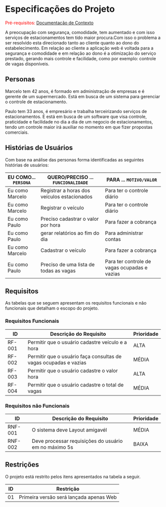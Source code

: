 # Especificações do Projeto

<span style="color:red">Pré-requisitos: <a href="1-Documentação de Contexto.md"> Documentação de Contexto</a></span>

  A preocupação com segurança, comodidade, tem aumentado e com isso serviços de estacionamentos tem tido maior procura.Com isso o problema a ser resolvido esta direcionado tanto ao cliente quanto ao dono do estabelecimento. Em relação ao cliente a aplicação web é voltada para a segurança e comodidade e em relação ao dono é a otimização do serviço prestado, gerando mais controle e facilidade, como por exemplo: controle de vagas disponíveis.
## Personas

Marcelo tem 42 anos, é formado em administração de empresas e é gerente de um supermercado. Está em busca de um sistema para gerenciar o controle de estacionamento. 

Paulo tem 33 anos, é empresário e trabalha terceirizando serviços de estacionamentos. E está em busca de um software que visa controle, praticidade e facilidade no dia a dia de um negocio de estacionamentos, tendo um controle maior irá auxiliar no momento em que fizer propostas comerciais. 



## Histórias de Usuários

Com base na análise das personas forma identificadas as seguintes histórias de usuários:

|EU COMO... `PERSONA`| QUERO/PRECISO ... `FUNCIONALIDADE`          |PARA ... `MOTIVO/VALOR`                      |
|--------------------|---------------------------------------------|---------------------------------------------|
|Eu como Marcelo     | Registrar a horas dos veículos estacionados | Para ter o controle diário                  |
|Eu como Marcelo     | Registrar o veículo                         | Para ter o controle diário                  |
|Eu como Paulo       | Preciso cadastrar o valor por hora          | Para fazer a cobrança                       |
|Eu como Paulo       | gerar relatórios ao fim do dia              | Para administrar contas                     |
|Eu como Marcelo     | Cadastrar o veículo                         | Para fazer a cobrança                       |
|Eu como Paulo       | Preciso de uma lista de todas as vagas      | Para ter controle de vagas ocupadas e vazias|



## Requisitos

As tabelas que se seguem apresentam os requisitos funcionais e não funcionais que detalham o escopo do projeto.

### Requisitos Funcionais

|ID    | Descrição do Requisito                                          | Prioridade |
|------|-----------------------------------------------------------------|------------|
|RF-001| Permitir que o usuário cadastre veículo e a hora                | ALTA       | 
|RF-002| Permitir que o usuário faça consultas de vagas ocupadas e vazias| MÉDIA      |
|RF-003| Permitir que o usuário cadastre o valor hora                    | ALTA       |
|RF-004| Permitir que o usuário cadastre o total de vagas                | MÉDIA      |



### Requisitos não Funcionais

|ID     | Descrição do Requisito                                |Prioridade |
|-------|-------------------------------------------------------|-----------|
|RNF-001| O sistema deve Layout amigavél                        | MÉDIA     | 
|RNF-002| Deve processar requisições do usuário em no máximo 5s |  BAIXA    | 



## Restrições

O projeto está restrito pelos itens apresentados na tabela a seguir.

|ID| Restrição                                   |
|--|---------------------------------------------|
|01| Primeira versão será lançada apenas Web     |


